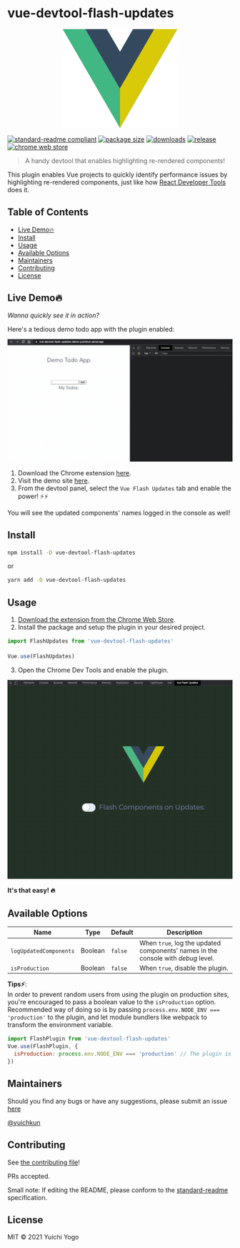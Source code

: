 # vue-devtool-flash-updates

<p align="center">
  <img src="./misc/vue-flash-updates.png">
</p>

[![standard-readme compliant](https://img.shields.io/badge/standard--readme-OK-green.svg?style=flat-square)](https://github.com/RichardLitt/standard-readme)
[![package size](https://img.shields.io/bundlephobia/min/vue-devtool-flash-updates?style=flat-square)](https://img.shields.io/bundlephobia/min/vue-devtool-flash-updates?style=flat-square)
[![downloads](https://img.shields.io/npm/dw/vue-devtool-flash-updates?style=flat-square)](https://img.shields.io/npm/dw/vue-devtool-flash-updates?style=flat-square)
[![release](https://img.shields.io/github/v/release/yuichkun/vue-devtool-flash-updates?style=flat-square)](https://img.shields.io/github/v/release/yuichkun/vue-devtool-flash-updates?style=flat-square)
[![chrome web store](https://img.shields.io/chrome-web-store/users/fhoioahocakkbcghinblimnenhdnhmnj?style=flat-square)](https://chrome.google.com/webstore/detail/vue-devtool-flash-updates/fhoioahocakkbcghinblimnenhdnhmnj)

> A handy devtool that enables highlighting re-rendered components!

This plugin enables Vue projects to quickly identify performance issues by highlighting re-rendered components, just like how [React Developer Tools](https://chrome.google.com/webstore/detail/react-developer-tools/fmkadmapgofadopljbjfkapdkoienihi?hl=en) does it.

## Table of Contents

- [Live Demo🔥](#live-demo🔥)
- [Install](#install)
- [Usage](#usage)
- [Available Options](#available-options)
- [Maintainers](#maintainers)
- [Contributing](#contributing)
- [License](#license)

## Live Demo🔥

*Wanna quickly see it in action?*  

Here's a tedious demo todo app with the plugin enabled:

<p align="center">
  <img src="./misc/live-demo-screenshot.gif">
</p>

1. Download the Chrome extension [here](https://chrome.google.com/webstore/detail/vue-devtool-flash-updates/fhoioahocakkbcghinblimnenhdnhmnj).
1. Visit the demo site [here](https://vue-devtool-flash-updates-demo-yuichkun.vercel.app/).
1. From the devtool panel, select the `Vue Flash Updates` tab and enable the power! ⚡️⚡️

You will see the updated components' names logged in the console as well!

## Install

```bash
npm install -D vue-devtool-flash-updates
```

or

```bash
yarn add -D vue-devtool-flash-updates
```

## Usage

1. [Download the extension from the Chrome Web Store](https://chrome.google.com/webstore/detail/vue-devtool-flash-updates/fhoioahocakkbcghinblimnenhdnhmnj).
2. Install the package and setup the plugin in your desired project.

```js
import FlashUpdates from 'vue-devtool-flash-updates'

Vue.use(FlashUpdates)
```

3. Open the Chrome Dev Tools and enable the plugin.

![screen shot of devtool](./misc/screenshot-dev-window.gif)

**It's that easy! 🔥**

## Available Options

Name | Type | Default | Description
--- | --- | --- | ---
`logUpdatedComponents` | Boolean | `false` | When `true`, log the updated components' names in the console with *debug* level.
`isProduction` | Boolean | `false` | When `true`, disable the plugin.

**Tips⚡️**:  
 In order to prevent random users from using the plugin on production sites, you're encouraged to pass a boolean value to the `isProduction` option. Recommended way of doing so is by passing `process.env.NODE_ENV === 'production'` to the plugin, and let module bundlers like webpack to transform the environment variable.

```javascript
import FlashPlugin from 'vue-devtool-flash-updates'
Vue.use(FlashPlugin, {
  isProduction: process.env.NODE_ENV === 'production' // The plugin is disabled on production, enabled on other environments
})
```

## Maintainers

Should you find any bugs or have any suggestions, please submit an issue [here](https://github.com/yuichkun/vue-devtool-flash-updates/issues/new?assignees=&labels=&template=bug_report.md&title=)

[@yuichkun](https://github.com/yuichkun)

## Contributing

See [the contributing file](CONTRIBUTING.md)!

PRs accepted.

Small note: If editing the README, please conform to the [standard-readme](https://github.com/RichardLitt/standard-readme) specification.

## License

MIT © 2021 Yuichi Yogo
